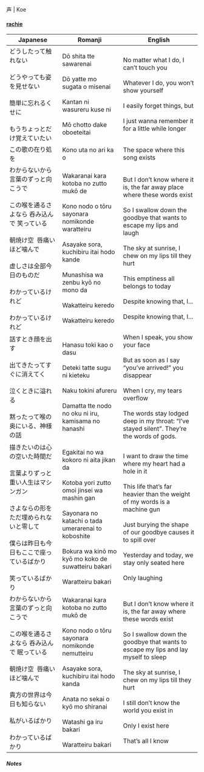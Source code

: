 声 | Koe
#### [rachie](https://docs.google.com/document/d/1oTZmQU1CqN5M5_JJMv46J7dZn8qqS7xdGz-jADwnApI/)

| Japanese                                                                                                                    | Romanji                                                                                                                                                                                                                                   | English                                                                                                                                                                                                                                                                                                                         |
| --------------------------------------------------------------------------------------------------------------------------- | ----------------------------------------------------------------------------------------------------------------------------------------------------------------------------------------------------------------------------------------- | ------------------------------------------------------------------------------------------------------------------------------------------------------------------------------------------------------------------------------------------------------------------------------------------------------------------------------- |
| どうしたって触れない<br><br>どうやっても姿を見せない<br><br>簡単に忘れるくせに<br><br>もうちょっとだけ覚えていたい                                                       | Dō shita tte sawarenai<br><br>Dō yatte mo sugata o misenai<br><br>Kantan ni wasureru kuse ni<br><br>Mō chotto dake oboeteitai                                                                                                             | No matter what I do, I can’t touch you<br><br>Whatever I do, you won’t show yourself<br><br>I easily forget things, but<br><br>I just wanna remember it for a little while longer                                                                                                                                               |
| この歌の在り処を                                                                                                                    | Kono uta no ari ka o                                                                                                                                                                                                                      | The space where this song exists                                                                                                                                                                                                                                                                                                |
| わからないから言葉のずっと向こうで<br><br>この喉を通るさよなら 呑み込んで 笑っている<br><br>朝焼け空  唇痛いほど噛んで<br><br>虚しさは全部今日のものだ<br><br>わかっているけれど<br><br>わかっているけれど | Wakaranai kara kotoba no zutto mukō de<br><br>Kono nodo o tōru sayonara nomikonde waratteiru<br><br>Asayake sora, kuchibiru itai hodo kande<br><br>Munashisa wa zenbu kyō no mono da<br><br>Wakatteiru keredo<br><br>Wakatteiru keredo    | But I don’t know where it is, the far away place where these words exist<br><br>So I swallow down the goodbye that wants to escape my lips and laugh<br><br>The sky at sunrise, I chew on my lips till they hurt<br><br>This emptiness all belongs to today<br><br>Despite knowing that, I...<br><br>Despite knowing that, I... |
| 話すとき顔を出す<br><br>出てきたってすぐに消えてく<br><br>泣くときに溢れる<br><br>黙ったって喉の奥にいる、神様の話                                                       | Hanasu toki kao o dasu<br><br>Deteki tatte sugu ni kieteku<br><br>Naku tokini afureru<br><br>Damatta tte nodo no oku ni iru, kamisama no hanashi                                                                                          | When I speak, you show your face<br><br>But as soon as I say “you’ve arrived!” you disappear<br><br>When I cry, my tears overflow<br><br>The words stay lodged deep in my throat: “I’ve stayed silent”. They’re the words of gods.                                                                                              |
| 描きたいのは心の空いた時間だ<br><br>言葉よりずっと重い人生はマシンガン<br><br>さよならの形をただ埋められないと零して<br><br>僕らは昨日も今日もここで座っているばかり<br><br>笑っているばかり              | Egakitai no wa kokoro ni aita jikan da<br><br>Kotoba yori zutto omoi jinsei wa mashin gan<br><br>Sayonara no katachi o tada umerarenai to koboshite<br><br>Bokura wa kinō mo kyō mo koko de suwatteiru bakari<br><br>Waratteiru bakari    | I want to draw the time where my heart had a hole in it<br><br>This life that’s far heavier than the weight of my words is a machine gun <br><br>Just burying the shape of our goodbye causes it to spill over <br><br>Yesterday and today, we stay only seated here<br><br>Only laughing                                       |
| わからないから言葉のずっと向こうで<br><br>この喉を通るさよなら 呑み込んで 眠っている<br><br>朝焼け空  唇痛いほど噛んで<br><br>貴方の世界は今日も知らない<br><br>私がいるばかり<br><br>わかっているばかり  | Wakaranai kara kotoba no zutto mukō de<br><br>Kono nodo o tōru sayonara nomikonde nemutteiru<br><br>Asayake sora, kuchibiru itai hodo kanda<br><br>Anata no sekai o kyō mo shiranai<br><br>Watashi ga iru bakari<br><br>Waratteiru bakari | But I don’t know where it is, the far away where these words exist<br><br>So I swallow down the goodbye that wants to escape my lips and lay myself to sleep<br><br>The sky at sunrise, I chew on my lips till they hurt<br><br>I still don’t know the world you exist in<br><br>Only I exist here<br><br>That’s all I know     |
##### Notes
>